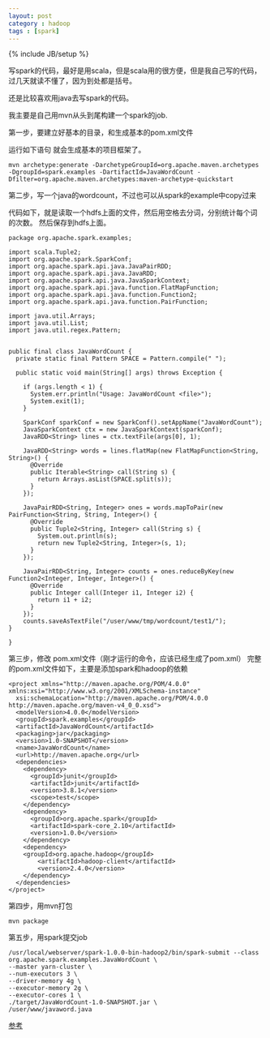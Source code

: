 ```yaml
---
layout: post
category : hadoop
tags : [spark]
---
```

{% include JB/setup %}

写spark的代码，最好是用scala，但是scala用的很方便，但是我自己写的代码，过几天就读不懂了，因为到处都是括号。

还是比较喜欢用java去写spark的代码。

我主要是自己用mvn从头到尾构建一个spark的job.

第一步，要建立好基本的目录，和生成基本的pom.xml文件

运行如下语句 就会生成基本的项目框架了。

    mvn archetype:generate -DarchetypeGroupId=org.apache.maven.archetypes -DgroupId=spark.examples -DartifactId=JavaWordCount -Dfilter=org.apache.maven.archetypes:maven-archetype-quickstart


第二步，写一个java的wordcount，不过也可以从spark的example中copy过来

代码如下，就是读取一个hdfs上面的文件，然后用空格去分词，分别统计每个词的次数。
然后保存到hdfs上面。



    package org.apache.spark.examples;

    import scala.Tuple2;
    import org.apache.spark.SparkConf;
    import org.apache.spark.api.java.JavaPairRDD;
    import org.apache.spark.api.java.JavaRDD;
    import org.apache.spark.api.java.JavaSparkContext;
    import org.apache.spark.api.java.function.FlatMapFunction;
    import org.apache.spark.api.java.function.Function2;
    import org.apache.spark.api.java.function.PairFunction;

    import java.util.Arrays;
    import java.util.List;
    import java.util.regex.Pattern;


    public final class JavaWordCount {
      private static final Pattern SPACE = Pattern.compile(" ");

      public static void main(String[] args) throws Exception {

        if (args.length < 1) {
          System.err.println("Usage: JavaWordCount <file>");
          System.exit(1);
        }   

        SparkConf sparkConf = new SparkConf().setAppName("JavaWordCount");
        JavaSparkContext ctx = new JavaSparkContext(sparkConf);
        JavaRDD<String> lines = ctx.textFile(args[0], 1);

        JavaRDD<String> words = lines.flatMap(new FlatMapFunction<String, String>() {
          @Override
          public Iterable<String> call(String s) {
            return Arrays.asList(SPACE.split(s));
          }
        });

        JavaPairRDD<String, Integer> ones = words.mapToPair(new PairFunction<String, String, Integer>() {
          @Override
          public Tuple2<String, Integer> call(String s) {
            System.out.println(s);
            return new Tuple2<String, Integer>(s, 1);
          }
        });

        JavaPairRDD<String, Integer> counts = ones.reduceByKey(new Function2<Integer, Integer, Integer>() {
          @Override
          public Integer call(Integer i1, Integer i2) {
            return i1 + i2;
          }
        });
        counts.saveAsTextFile("/user/www/tmp/wordcount/test1/");
    }

    }

第三步，修改 pom.xml文件（刚才运行的命令，应该已经生成了pom.xml）
完整的pom.xml文件如下，主要是添加spark和hadoop的依赖

    <project xmlns="http://maven.apache.org/POM/4.0.0" xmlns:xsi="http://www.w3.org/2001/XMLSchema-instance"
      xsi:schemaLocation="http://maven.apache.org/POM/4.0.0 http://maven.apache.org/maven-v4_0_0.xsd">
      <modelVersion>4.0.0</modelVersion>
      <groupId>spark.examples</groupId>
      <artifactId>JavaWordCount</artifactId>
      <packaging>jar</packaging>
      <version>1.0-SNAPSHOT</version>
      <name>JavaWordCount</name>
      <url>http://maven.apache.org</url>
      <dependencies>
        <dependency>
          <groupId>junit</groupId>
          <artifactId>junit</artifactId>
          <version>3.8.1</version>
          <scope>test</scope>
        </dependency>
        <dependency>
          <groupId>org.apache.spark</groupId>
          <artifactId>spark-core_2.10</artifactId>
          <version>1.0.0</version>
        </dependency>
        <dependency>
        <groupId>org.apache.hadoop</groupId>
            <artifactId>hadoop-client</artifactId>
            <version>2.4.0</version>
        </dependency>
      </dependencies>
    </project>

第四步，用mvn打包 

    mvn package

第五步，用spark提交job

    /usr/local/webserver/spark-1.0.0-bin-hadoop2/bin/spark-submit --class org.apache.spark.examples.JavaWordCount \
    --master yarn-cluster \
    --num-executors 3 \
    --driver-memory 4g \
    --executor-memory 2g \
    --executor-cores 1 \
    ./target/JavaWordCount-1.0-SNAPSHOT.jar \
    /user/www/javaword.java

[参考](http://stackoverflow.com/questions/22298192/how-to-run-a-spark-java-program 'java program参考')



